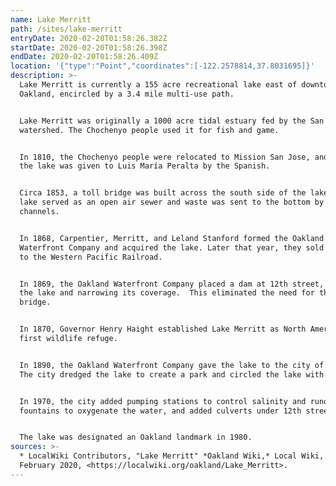```yaml
---
name: Lake Merritt
path: /sites/lake-merritt
entryDate: 2020-02-20T01:58:26.382Z
startDate: 2020-02-20T01:58:26.398Z
endDate: 2020-02-20T01:58:26.409Z
location: '{"type":"Point","coordinates":[-122.2578814,37.8031695]}'
description: >-
  Lake Merritt is currently a 155 acre recreational lake east of downtown
  Oakland, encircled by a 3.4 mile multi-use path.


  Lake Merritt was originally a 1000 acre tidal estuary fed by the San Antonio
  watershed. The Chochenyo people used it for fish and game.


  In 1810, the Chochenyo people were relocated to Mission San Jose, and in 1820,
  the lake was given to Luis María Peralta by the Spanish.


  Circa 1853, a toll bridge was built across the south side of the lake. The
  lake served as an open air sewer and waste was sent to the bottom by wooden
  channels.


  In 1868, Carpentier, Merritt, and Leland Stanford formed the Oakland
  Waterfront Company and acquired the lake. Later that year, they sold 500 acres
  to the Western Pacific Railroad.


  In 1869, the Oakland Waterfront Company placed a dam at 12th street, deepening
  the lake and narrowing its coverage.  This eliminated the need for the toll
  bridge.


  In 1870, Governor Henry Haight established Lake Merritt as North America's
  first wildlife refuge.


  In 1890, the Oakland Waterfront Company gave the lake to the city of Oakland.
  The city dredged the lake to create a park and circled the lake with roads.


  In 1970, the city added pumping stations to control salinity and runoff,
  fountains to oxygenate the water, and added culverts under 12th street.


  The lake was designated an Oakland landmark in 1980.
sources: >-
  * LocalWiki Contributors, "Lake Merritt" *Oakland Wiki,* Local Wiki, 19
  February 2020, <https://localwiki.org/oakland/Lake_Merritt>.
---
```


